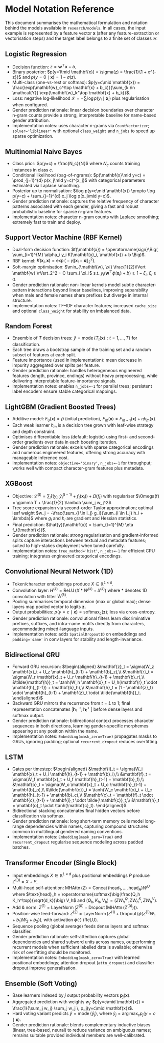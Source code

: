 # Model Notation Reference

This document summarises the mathematical formulation and notation behind the models available in `research/models`. In all cases, the input example is represented by a feature vector $\mathbf{x}$ (after any feature-extraction or vectorisation steps) and the target label belongs to a finite set of classes $\mathcal{Y}$.

## Logistic Regression
- Decision function: $z = \mathbf{w}^\top \mathbf{x} + b$.
- Binary posterior: $p(y=1\mid \mathbf{x}) = \sigma(z) = \frac{1}{1 + e^{-z}}$ and $p(y=0\mid \mathbf{x}) = 1 - \sigma(z)$.
- Multi-class (one-vs-rest or softmax): $p(y=c\mid \mathbf{x}) = \frac{\exp(\mathbf{w}_c^\top \mathbf{x} + b_c)}{\sum_{k \in \mathcal{Y}} \exp(\mathbf{w}_k^\top \mathbf{x} + b_k)}$.
- Loss: negative log-likelihood $\mathcal{L} = -\sum_i \log p(y_i\mid \mathbf{x}_i)$ plus regularisation when configured.
- Gender prediction rationale: linear decision boundaries over character n-gram counts provide a strong, interpretable baseline for name-based gender attribution.
- Implementation notes: uses character n-grams via `CountVectorizer`; `solver='liblinear'` with optional `class_weight` and `n_jobs` to speed up sparse optimization.

## Multinomial Naive Bayes
- Class prior: $p(y=c) = \frac{N_c}{N}$ where $N_c$ counts training instances in class $c$.
- Conditional likelihood (bag-of-ngrams): $p(\mathbf{x}\mid y=c) = \prod_{j=1}^{d} p(x_j\mid y=c)^{x_j}$ with categorical parameters estimated via Laplace smoothing.
- Posterior up to normalisation: $\log p(y=c\mid \mathbf{x}) \propto \log p(y=c) + \sum_{j=1}^{d} x_j \log p(x_j\mid y=c)$.
- Gender prediction rationale: captures the relative frequency of character patterns associated with each gender, giving a fast and robust probabilistic baseline for sparse n-gram features.
- Implementation notes: character n-gram counts with Laplace smoothing; extremely fast to train and deploy.

## Support Vector Machine (RBF Kernel)
- Dual-form decision function: $f(\mathbf{x}) = \operatorname{sign}\Big( \sum_{i=1}^{M} \alpha_i y_i K(\mathbf{x}_i, \mathbf{x}) + b \Big)$.
- RBF kernel: $K(\mathbf{x}_i, \mathbf{x}) = \exp\big(-\gamma \lVert \mathbf{x}_i - \mathbf{x} \rVert_2^2\big)$.
- Soft-margin optimisation: $\min_{\mathbf{w}, \xi} \frac{1}{2}\lVert \mathbf{w} \rVert_2^2 + C \sum_i \xi_i$ s.t. $y_i(\mathbf{w}^\top \phi(\mathbf{x}_i) + b) \geq 1 - \xi_i$, $\xi_i \geq 0$.
- Gender prediction rationale: non-linear kernels model subtle character-pattern interactions beyond linear baselines, improving separability when male and female names share prefixes but diverge in internal structure.
- Implementation notes: TF–IDF character features; increased `cache_size` and optional `class_weight` for stability on imbalanced data.

## Random Forest
- Ensemble of $T$ decision trees: $\hat{y} = \operatorname{mode}\{ T_t(\mathbf{x}) : t=1, \dots, T \}$ for classification.
- Each tree draws a bootstrap sample of the training set and a random subset of features at each split.
- Feature importance (used in implementation): mean decrease in impurity aggregated over splits per feature.
- Gender prediction rationale: handles heterogeneous engineered features (length, province, endings) without heavy preprocessing, while delivering interpretable feature-importance signals.
- Implementation notes: enables `n_jobs=-1` for parallel trees; persistent label encoders ensure stable categorical mappings.

## LightGBM (Gradient Boosted Trees)
- Additive model: $F_0(\mathbf{x}) = \hat{p}$ (initial prediction), $F_m(\mathbf{x}) = F_{m-1}(\mathbf{x}) + \eta h_m(\mathbf{x})$.
- Each weak learner $h_m$ is a decision tree grown with leaf-wise strategy and depth constraint.
- Optimises differentiable loss (default: logistic) using first- and second-order gradients over data in each boosting iteration.
- Gender prediction rationale: excels with sparse categorical encodings and numerous engineered features, offering strong accuracy with manageable inference cost.
- Implementation notes: `objective='binary'`, `n_jobs=-1` for throughput; works well with compact character-gram features plus metadata.

## XGBoost
- Objective: $\mathcal{L}^{(t)} = \sum_{i} \ell(y_i, \hat{y}_i^{(t-1)} + f_t(\mathbf{x}_i)) + \Omega(f_t)$ with regulariser $\Omega(f) = \gamma T + \frac{1}{2} \lambda \sum_j w_j^2$.
- Tree score expansion via second-order Taylor approximation; optimal leaf weight $w_j = -\frac{\sum_{i \in I_j} g_i}{\sum_{i \in I_j} h_i + \lambda}$ where $g_i$ and $h_i$ are gradient and Hessian statistics.
- Final prediction: $\hat{y}(\mathbf{x}) = \sum_{t=1}^{M} \eta f_t(\mathbf{x})$.
- Gender prediction rationale: strong regularisation and gradient-informed splits capture interactions between textual and metadata features; suited to high-stakes deployment when tuned carefully.
- Implementation notes: `tree_method='hist'`, `n_jobs=-1` for efficient CPU training; integrates engineered categorical encodings.

## Convolutional Neural Network (1D)
- Token/character embeddings produce $X \in \mathbb{R}^{L \times d}$.
- Convolution layer: $H^{(k)} = \operatorname{ReLU}(X * W^{(k)} + b^{(k)})$ where $*$ denotes 1D convolution with filter $W^{(k)}$.
- Pooling summarises temporal dimension (max or global max); dense layers map pooled vector to logits $\mathbf{z}$.
- Output probabilities: $p(y=c\mid \mathbf{x}) = \operatorname{softmax}_c(\mathbf{z})$; loss via cross-entropy.
- Gender prediction rationale: convolutional filters learn discriminative prefixes, suffixes, and intra-name motifs directly from characters, accommodating mixed-language inputs.
- Implementation notes: adds `SpatialDropout1D` on embeddings and `padding='same'` in conv layers for stability and length-invariance.

## Bidirectional GRU
- Forward GRU recursion: $\begin{aligned}
&\mathbf{z}_t = \sigma(W_z \mathbf{x}_t + U_z \mathbf{h}_{t-1} + \mathbf{b}_z),\\
&\mathbf{r}_t = \sigma(W_r \mathbf{x}_t + U_r \mathbf{h}_{t-1} + \mathbf{b}_r),\\
&\tilde{\mathbf{h}}_t = \tanh(W_h \mathbf{x}_t + U_h(\mathbf{r}_t \odot \mathbf{h}_{t-1}) + \mathbf{b}_h),\\
&\mathbf{h}_t = (1 - \mathbf{z}_t) \odot \mathbf{h}_{t-1} + \mathbf{z}_t \odot \tilde{\mathbf{h}}_t.
\end{aligned}$
- Backward GRU mirrors the recurrence from $t=L$ to $1$; final representation concatenates $[\mathbf{h}_L^{\rightarrow}; \mathbf{h}_1^{\leftarrow}]$ before dense layers and softmax output.
- Gender prediction rationale: bidirectional context processes character sequences in both directions, learning gender-specific morphemes appearing at any position within the name.
- Implementation notes: `Embedding(mask_zero=True)` propagates masks to GRUs, ignoring padding; optional `recurrent_dropout` reduces overfitting.

## LSTM
- Gates per timestep: $\begin{aligned}
&\mathbf{i}_t = \sigma(W_i \mathbf{x}_t + U_i \mathbf{h}_{t-1} + \mathbf{b}_i),\\
&\mathbf{f}_t = \sigma(W_f \mathbf{x}_t + U_f \mathbf{h}_{t-1} + \mathbf{b}_f),\\
&\mathbf{o}_t = \sigma(W_o \mathbf{x}_t + U_o \mathbf{h}_{t-1} + \mathbf{b}_o),\\
&\tilde{\mathbf{c}}_t = \tanh(W_c \mathbf{x}_t + U_c \mathbf{h}_{t-1} + \mathbf{b}_c),\\
&\mathbf{c}_t = \mathbf{f}_t \odot \mathbf{c}_{t-1} + \mathbf{i}_t \odot \tilde{\mathbf{c}}_t,\\
&\mathbf{h}_t = \mathbf{o}_t \odot \tanh(\mathbf{c}_t).
\end{aligned}$
- Bidirectional stacking concatenates final hidden vectors before classification via softmax.
- Gender prediction rationale: long short-term memory cells model long-range dependencies within names, capturing compound structures common in multilingual gendered naming conventions.
- Implementation notes: `Embedding(mask_zero=True)` and `recurrent_dropout` regularise sequence modeling across padded batches.

## Transformer Encoder (Single Block)
- Input embeddings $X \in \mathbb{R}^{L \times d}$ plus positional embeddings $P$ produce $Z^{(0)} = X + P$.
- Multi-head self-attention: $\operatorname{MHAttn}(Z) = \operatorname{Concat}(\text{head}_1, \dots, \text{head}_H) W^O$ where $\text{head}_h = \operatorname{softmax}\big(\frac{Q_h K_h^\top}{\sqrt{d_k}}\big) V_h$ and $(Q_h, K_h, V_h) = (Z W_h^Q, Z W_h^K, Z W_h^V)$.
- Add & norm: $Z^{(1)} = \operatorname{LayerNorm}(Z^{(0)} + \operatorname{Dropout}(\operatorname{MHAttn}(Z^{(0)})))$.
- Position-wise feed-forward: $Z^{(2)} = \operatorname{LayerNorm}(Z^{(1)} + \operatorname{Dropout}(\phi(Z^{(1)} W_1 + b_1) W_2 + b_2))$, with activation $\phi(\cdot)$ (ReLU).
- Sequence pooling (global average) feeds dense layers and softmax classifier.
- Gender prediction rationale: self-attention captures global dependencies and shared subword units across names, outperforming recurrent models when sufficient labelled data is available; otherwise risk of overfitting should be monitored.
- Implementation notes: `Embedding(mask_zero=True)` with learned positional embeddings; attention dropout (`attn_dropout`) and classifier dropout improve generalisation.

## Ensemble (Soft Voting)
- Base learners indexed by $j$ output probability vectors $\mathbf{p}_j(\mathbf{x})$.
- Aggregated prediction with weights $w_j$: $p(y=c\mid \mathbf{x}) = \frac{1}{\sum_j w_j} \sum_j w_j \, p_j(y=c\mid \mathbf{x})$.
- Hard voting variant predicts $\hat{y} = \operatorname{mode}\{ \hat{y}_j \}$, where $\hat{y}_j = \arg\max_c p_j(y=c\mid \mathbf{x})$.
- Gender prediction rationale: blends complementary inductive biases (linear, tree-based, neural) to reduce variance on ambiguous names; remains suitable provided individual members are well-calibrated.
